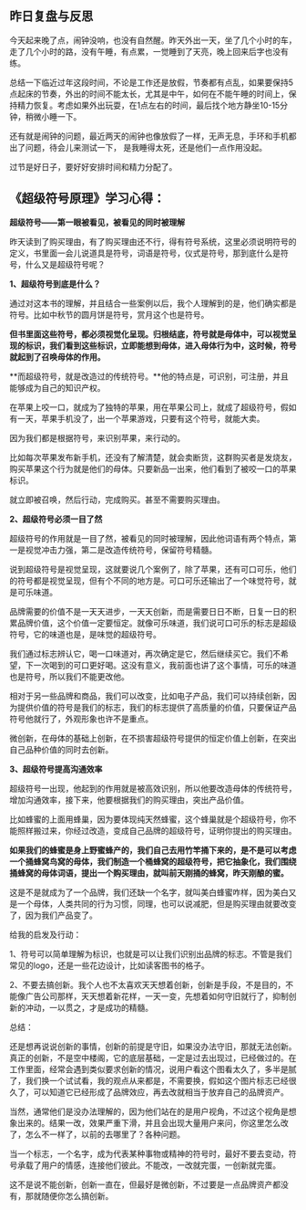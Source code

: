 ## 昨日复盘与反思

今天起来晚了点，闹钟没响，也没有自然醒。昨天外出一天，坐了几个小时的车，走了几个小时的路，没有午睡，有点累，一觉睡到了天亮，晚上回来后字也没有练。

总结一下临近过年这段时间，不论是工作还是放假，节奏都有点乱，如果要保持5点起床的节奏，外出的时间不能太长，尤其是中午，如何在不能午睡的时间上，保持精力恢复。考虑如果外出玩耍，在1点左右的时间，最后找个地方静坐10-15分钟，稍微小睡一下。

还有就是闹钟的问题，最近两天的闹钟也像放假了一样，无声无息，手环和手机都出了问题，待会儿来测试一下， 是我睡得太死，还是他们一点作用没起。

过节是好日子，要好好安排时间和精力分配了。



## 《超级符号原理》学习心得：

**超级符号——第一眼被看见，被看见的同时被理解**

昨天读到了购买理由，有了购买理由还不行，得有符号系统，这里必须说明符号的定义，书里面一会儿说道具是符号，词语是符号，仪式是符号，那到底什么是符号，什么又是超级符号呢？



**1、超级符号到底是什么？**

通过对这本书的理解，并且结合一些案例以后，我个人理解到的是，他们确实都是符号。比如中秋节的圆月饼是符号，赏月这个也是符号。

 

**但书里面这些符号，都必须视觉化呈现。归根结底，符号就是母体中，可以视觉呈现的标识，我们看到这些标识，立即能想到母体，进入母体行为中，这时候，符号就起到了召唤母体的作用。**

 

**而超级符号，就是改造过的传统符号。**他的特点是，可识别，可注册，并且能够成为自己的知识产权。

 

在苹果上咬一口，就成为了独特的苹果，用在苹果公司上，就成了超级符号，假如有一天，苹果手机没了，出一个苹果游戏，只要有这个符号，就能大卖。



因为我们都是根据符号，来识别苹果，来行动的。

 

比如每次苹果发布新手机，还没有了解清楚，就会卖断货，这群购买者是发烧友，购买苹果这个行为就是他们的母体。只要新品一出来，他们看到了被咬一口的苹果标识。



就立即被召唤，然后行动，完成购买。甚至不需要购买理由。

 

**2、超级符号必须一目了然**

超级符号的作用就是一目了然，被看见的同时被理解，因此他词语有两个特点，第一是视觉冲击力强，第二是改造传统符号，保留符号精髓。

 

说到超级符号是视觉呈现，这就要说几个案例了，除了苹果，还有可口可乐，他们的符号都是视觉呈现，但有个不同的地方是。可口可乐还输出了一个味觉符号，就是可乐味道。

 

品牌需要的价值不是一天天进步，一天天创新，而是需要日日不断，日复一日的积累品牌价值，这个价值一定要恒定。就像可乐味道，我们说可口可乐的标志是超级符号，它的味道也是，是味觉的超级符号。

 

我们通过标志辨认它，喝一口味道对，再次确定是它，然后继续买它。我们不希望，下一次喝到的可口更好喝。这没有意义，我前面也讲了这个事情，可乐的味道也是符号，所以我们不能更改他。

 

相对于另一些品牌和商品，我们可以改变，比如电子产品，我们可以持续创新，因为提供价值的符号是我们的标志，我们的标志提供了高质量的价值，只要保证产品符号他就行了，外观形象也许不是重点。



微创新，在母体的基础上创新，在不损害超级符号提供的恒定价值上创新，在突出自己品种价值的同时去创新。

 

**3、超级符号提高沟通效率**

超级符号一出现，他起到的作用就是被高效识别，所以他要改造母体的传统符号，增加沟通效率，接下来，他要根据我们的购买理由，突出产品价值。



比如蜂蜜的上面用蜂巢，因为要体现纯天然蜂蜜，这个蜂巢就是个超级符号，你不能照样搬过来，你经过改造，变成自己品牌的超级符号，证明你提出的购买理由。

 

**如果我们的蜂蜜是身上野蜜蜂产的，我们自己去用竹竿捅下来的，是不是可以考虑一个捅蜂窝鸟窝的母体，我们制造一个桶蜂窝的超级符号，把它抽象化，我们围绕捅蜂窝的母体词语，提出一个购买理由，就叫前天刚捅的蜂窝，昨天刚酿的蜜。**

 

这是不是就成为了一个品牌，我们还缺一个名字，就叫美白蜂蜜咋样，因为美白又是一个母体，人类共同的行为习惯，同理，也可以说减肥，但是购买理由就要改变了，因为我们产品变了。



给我的启发及行动：

1、符号可以简单理解为标识，也就是可以让我们识别出品牌的标志。不管是我们常见的logo，还是一些花边设计，比如读客图书的格子。

2、不要去搞创新。我个人也不太喜欢天天想着创新，创新是手段，不是目的，不能像广告公司那样，天天想着新花样，一天一变，先想着如何守旧就行了，抑制创新的冲动，一以贯之，才是成功的精髓。



总结：

还是想再说说创新的事情，创新的前提是守旧，如果没办法守旧，那就无法创新。真正的创新，不是空中楼阁，它的底层基础，一定是过去出现过，已经做过的。在工作里面，经常会遇到类似要求创新的情况，说用户看这个图看太久了，多半是腻了，我们换一个试试看，我的观点从来都是，不需要换，假如这个图片标志已经很久了，可以知道它已经形成了品牌效应，再去改就相当于放弃自己的品牌资产。

当然，通常他们是没办法理解的，因为他们站在的是用户视角，不过这个视角是想象出来的。结果一改，效果严重下滑，并且会出现大量用户来问，你这里怎么改了，怎么不一样了，以前的去哪里了？各种问题。

当一个标志，一个名字，成为代表某种事物或精神的符号时，最好不要去变动，符号承载了用户的情感，连接他们彼此。不能改，一改就完蛋，一创新就完蛋。

这不是说不能创新，创新一直在，但最好是微创新，不过要是一点品牌资产都没有，那就随便你怎么搞创新。